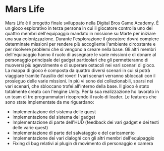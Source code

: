 # Mars Life
Mars Life è il progetto finale sviluppato nella Digital Bros Game Academy.
È un gioco esplorativo in terza persona in cui il giocatore controlla uno dei quattro membri dell'equipaggio mandato in missione su Marte per iniziare una sua colonizzazione.
Durante l'esplorazione il giocatore dovrà compiere determinate missioni per rendere più accogliente l'ambiente circostante e per risolvere problemi che si vengono a creare nella base.
Gli altri membri dell'equipaggio hanno il ruolo di assegnare le varie missioni e di donare al personaggio principale dei gadget particolari che gli permetteranno di muoversi più agevolmente e di superare ostacoli nei vari scenari di gioco.
La mappa di gioco è composta da quattro diversi scenari in cui si potrà viaggiare tramite l'ausilio del rover! I vari scenari verranno sbloccati con il prosieguo delle varie missioni.
In più vi sono dei collezionabili, sparsi nei vari scenari, che sbloccano trofei all'interno della base.
Il gioco è stato totalmente creato con l'engine Unity.
Per la sua realizzazione ho lavorato in un team di tre programmatori ricoprendo il ruolo di leader. 
Le features che sono state implementate da me riguardano:
- Implementazione del sistema delle quest
- Implementazione del sistema dei gadget
- Implementazione di parte dell'HUD (feedback dei vari gadget e dei testi delle varie quest)
- Implementazione di parte del salvataggio e del caricamento
- Implementazione dei vari dialoghi con gli altri membri dell'equipaggio
- Fixing di bug relativi ai plugin di movimento di personaggio e camera

